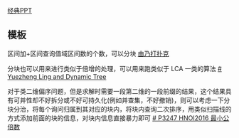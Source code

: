 [经典PPT](./分块+莫队.pptx)
## 模板
区间加+区间查询值域区间数的个数，可以分块 [由乃打扑克](https://www.luogu.com.cn/problem/P5356)

分块也可以用来进行类似于倍增的处理，可以用来跑类似于 LCA 一类的算法 [# Yuezheng Ling and Dynamic Tree](https://www.luogu.com.cn/problem/CF1491H)

对于类二维偏序问题，但是求解时需要一段第二维的一段前缀的结果，这个结果具有可并性却不好拆分或不好可持久化(例如并查集，不好撤销)，则可以考虑一下分块分治，将每个询问归属到其对应的块内，将块内查询二次排序，用类似扫描线的方式添加前面的块的信息，对块内信息直接暴力即可 [# P3247 HNOI2016 最小公倍数](https://www.luogu.com.cn/problem/P3247)
